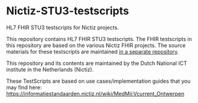 # Nictiz-STU3-testscripts
HL7 FHIR STU3 testscripts for Nictiz projects.

This repository contains HL7 FHIR STU3 testscripts. The FHIR testscripts in this repository are based on the various Nictiz FHIR projects. The source materials for these testscripts are maintained [in a separate repository](https://github.com/Nictiz/Nictiz-STU3-testscripts-src).

This repository and its contents are maintained by the Dutch National ICT institute in the Netherlands (Nictiz).

These TestScripts are based on use cases/implementation guides that you may find here: https://informatiestandaarden.nictiz.nl/wiki/MedMij:Vcurrent_Ontwerpen
